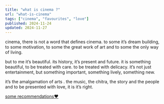 ```yaml
---
title: "what is cinema ?"
url: "what-is-cinema"
tags: ["cinema", "favourites", "love"]
published: 2024-11-24
updated: 2024-11-27
---
```


<p class="">
cinema, there is not a word that defines cinema. to some it’s dream building, to some motivation, to some the great work of art and to some the only way of living.

but to me it’s beautiful. its history, it’s present and future. it is something beautiful, to be treated with care. to be treated with delicacy. it’s not just entertainment, but something important, something lively, something new.

</p>

<p class="pt-2"><span class=" text-white/80">it’s the amalgamation of arts</span> . the music, the chitra, the story and the people and to be presented with love, it is it’s right.</p>

<a href = "/cinema" class="hover:text-white hover:text-opacity-90 transition duration-500  group">some recommendations<span class="group-hover:text-red-700 text-white  pl-1 transition duration-500 text-opacity-55 hover:text-opacity-100 ">♥︎ </span> </a>
